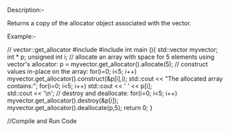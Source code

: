 Description:-

Returns a copy of the allocator object associated with the vector.

Example:-

// vector::get_allocator
#include <iostream>
#include <vector>
int main (){
        std::vector<int> myvector;
        int * p; unsigned int i;
        // allocate an array with space for 5 elements using vector's allocator:
        p = myvector.get_allocator().allocate(5);
        // construct values in-place on the array:
        for(i=0; i<5; i++) myvector.get_allocator().construct(&p[i],i);
        std::cout << "The allocated array contains:";
        for(i=0; i<5; i++) std::cout << ' ' << p[i];    
        std::cout << '\n';
        // destroy and deallocate:
        for(i=0; i<5; i++) myvector.get_allocator().destroy(&p[i]);
        myvector.get_allocator().deallocate(p,5);
        return 0;
}

//Compile and Run Code
